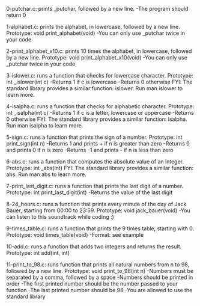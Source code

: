 0-putchar.c:  prints _putchar, followed by a new line.
-The program should return 0

1-alphabet.c: prints the alphabet, in lowercase, followed by a new line.
Prototype: void print_alphabet(void)
-You can only use _putchar twice in your code

2-print_alphabet_x10.c: prints 10 times the alphabet, in lowercase, followed by a new line.
Prototype: void print_alphabet_x10(void)
-You can only use _putchar twice in your code

3-islower.c: runs a function that checks for lowercase character.
Prototype: int _islower(int c)
-Returns 1 if c is lowercase
-Returns 0 otherwise
FYI: The standard library provides a similar function: islower. Run man islower to learn more.

4-isalpha.c: runs a function that checks for alphabetic character.
Prototype: int _isalpha(int c)
-Returns 1 if c is a letter, lowercase or uppercase
-Returns 0 otherwise
FYI: The standard library provides a similar function: isalpha. Run man isalpha to learn more.

5-sign.c: runs a function that prints the sign of a number.
Prototype: int print_sign(int n)
-Returns 1 and prints + if n is greater than zero
-Returns 0 and prints 0 if n is zero
-Returns -1 and prints - if n is less than zero

6-abs.c: runs a function that computes the absolute value of an integer.
Prototype: int _abs(int)
FYI: The standard library provides a similar function: abs. Run man abs to learn more.

7-print_last_digit.c: runs a function that prints the last digit of a number.
Prototype: int print_last_digit(int)
-Returns the value of the last digit

8-24_hours.c: runs a function that prints every minute of the day of Jack Bauer, starting from 00:00 to 23:59.
Prototype: void jack_bauer(void)
-You can listen to this soundtrack while coding :)

9-times_table.c: runs a function that prints the 9 times table, starting with 0.
Prototype: void times_table(void)
-Format: see example

10-add.c: runs a function that adds two integers and returns the result.
Prototype: int add(int, int)

11-print_to_98.c: runs  function that prints all natural numbers from n to 98, followed by a new line.
Prototype: void print_to_98(int n)
-Numbers must be separated by a comma, followed by a space
-Numbers should be printed in order
-The first printed number should be the number passed to your function
-The last printed number should be 98
-You are allowed to use the standard library
